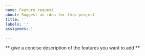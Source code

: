 ```yaml
---
name: Feature request
about: Suggest an idea for this project
title: ''
labels: ''
assignees: ''

---
```


** give a concise description of the features you want to add **
